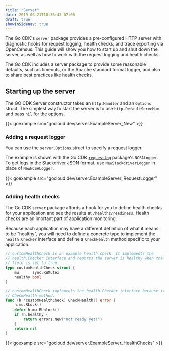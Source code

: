 ```yaml
---
title: "Server"
date: 2019-06-21T10:36:43-07:00
draft: true
showInSidenav: true
---
```


The Go CDK's `server` package provides a pre-configured HTTP server with 
diagnostic hooks for request logging, health checks, and trace exporting via 
OpenCensus. This guide will show you how to start up and shut down the server,
as well as how to work with the request logging and health checks.

The Go CDK includes a server package to provide some reasonable defaults, such
as timeouts, or the Apache standard format logger, and also to share best
practices like health checks.

## Starting up the server

The GO CDK Server constructor takes an `http.Handler` and an `Options` struct. 
The simplest way to start the server is to use `http.DefaultServeMux` and
pass `nil` for the options.

{{< goexample src="gocloud.dev/server.ExampleServer_New" >}}

### Adding a request logger

You can use the `server.Options` struct to specify a request logger.

The example is shown with the Go CDK [`requestlog`](https://godoc.org/gocloud.dev/requestlog) package's `NCSALogger`.
To get logs in the Stackdriver JSON format, use `NewStackdriverLogger` in place
of `NewNCSALogger`.

{{< goexample src="gocloud.dev/server.ExampleServer_RequestLogger" >}}

### Adding health checks

The Go CDK `server` package affords a hook for you to define health checks for
your application and see the results at `/healthz/readiness`. Health checks are
an imortant part of application monitoring.

Because each application may have a different definition of what it means to be
"healthy", you will need to define a concrete type to implement the `health.Checker`
interface and define a `CheckHealth` method specific to your application.

```go
// customHealthCheck is an example health check. It implements the
// health.Checker interface and reports the server is healthy when the healthy
// field is set to true.
type customHealthCheck struct {
	mu      sync.RWMutex
	healthy bool
}

// customHealthCheck implements the health.Checker interface because it has a
// CheckHealth method.
func (h *customHealthCheck) CheckHealth() error {
	h.mu.RLock()
	defer h.mu.RUnlock()
	if !h.healthy {
		return errors.New("not ready yet!")
	}
	return nil
}
```

{{< goexample src="gocloud.dev/server.ExampleServer_HealthChecks" >}}
